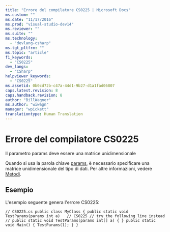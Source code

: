 ```yaml
---
title: "Errore del compilatore CS0225 | Microsoft Docs"
ms.custom: ""
ms.date: "11/17/2016"
ms.prod: "visual-studio-dev14"
ms.reviewer: ""
ms.suite: ""
ms.technology: 
  - "devlang-csharp"
ms.tgt_pltfrm: ""
ms.topic: "article"
f1_keywords: 
  - "CS0225"
dev_langs: 
  - "CSharp"
helpviewer_keywords: 
  - "CS0225"
ms.assetid: 0b0cd72b-c47a-44d1-9b27-d1a1fad06807
caps.latest.revision: 8
caps.handback.revision: 8
author: "BillWagner"
ms.author: "wiwagn"
manager: "wpickett"
translationtype: Human Translation
---
```

# Errore del compilatore CS0225
Il parametro params deve essere una matrice unidimensionale  
  
 Quando si usa la parola chiave [params](../../csharp/language-reference/keywords/params.md), è necessario specificare una matrice unidimensionale del tipo di dati. Per altre informazioni, vedere [Metodi](../../csharp/programming-guide/classes-and-structs/methods.md).  
  
## Esempio  
 L'esempio seguente genera l'errore CS0225:  
  
```  
// CS0225.cs public class MyClass { public static void TestParams(params int a)   // CS0225 // try the following line instead // public static void TestParams(params int[] a) { } public static void Main() { TestParams(1); } }  
```